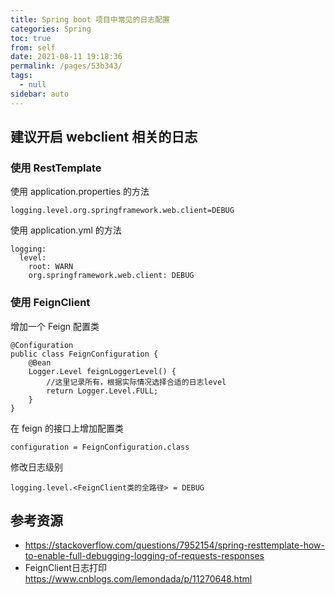 ```yaml
---
title: Spring boot 项目中常见的日志配置
categories: Spring
toc: true
from: self
date: 2021-08-11 19:18:36
permalink: /pages/53b343/
tags: 
  - null
sidebar: auto
---
```


## 建议开启 webclient 相关的日志

### 使用 RestTemplate

使用 application.properties 的方法

```
logging.level.org.springframework.web.client=DEBUG
```
使用 application.yml 的方法

```
logging:
  level:  
    root: WARN
    org.springframework.web.client: DEBUG
```

### 使用 FeignClient

增加一个 Feign 配置类

```
@Configuration
public class FeignConfiguration {
    @Bean
    Logger.Level feignLoggerLevel() {
        //这里记录所有，根据实际情况选择合适的日志level
        return Logger.Level.FULL;
    }
}
```

在 feign 的接口上增加配置类 

```
configuration = FeignConfiguration.class
```

修改日志级别

```
logging.level.<FeignClient类的全路径> = DEBUG
```

## 参考资源

- https://stackoverflow.com/questions/7952154/spring-resttemplate-how-to-enable-full-debugging-logging-of-requests-responses
- FeignClient日志打印 https://www.cnblogs.com/lemondada/p/11270648.html
